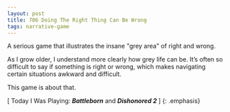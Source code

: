 ```yaml
---
layout: post
title: 706 Doing The Right Thing Can Be Wrong
tags: narrative-game
---
```

A serious game that illustrates the insane "grey area" of right and wrong.

As I grow older, I understand more clearly how grey life can be.  It’s often so difficult to say if something is right or wrong, which makes navigating certain situations awkward and difficult.

This game is about that.

[ Today I Was Playing: ***Battleborn*** and ***Dishonored 2*** ]
{: .emphasis}